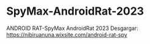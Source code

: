 # SpyMax-AndroidRat-2023
ANDROID RAT-SpyMax AndroidRat 2023 
Desgargar: https://nibiruanuna.wixsite.com/android-rat-spy
